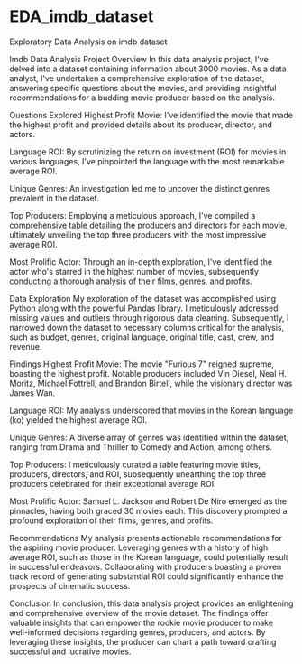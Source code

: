 # EDA_imdb_dataset
Exploratory Data Analysis on imdb dataset

Imdb Data Analysis Project
Overview
In this data analysis project, I've delved into a dataset containing information about 3000 movies. As a data analyst, I've undertaken a comprehensive exploration of the dataset, answering specific questions about the movies, and providing insightful recommendations for a budding movie producer based on the analysis.

Questions Explored
Highest Profit Movie: I've identified the movie that made the highest profit and provided details about its producer, director, and actors.

Language ROI: By scrutinizing the return on investment (ROI) for movies in various languages, I've pinpointed the language with the most remarkable average ROI.

Unique Genres: An investigation led me to uncover the distinct genres prevalent in the dataset.

Top Producers: Employing a meticulous approach, I've compiled a comprehensive table detailing the producers and directors for each movie, ultimately unveiling the top three producers with the most impressive average ROI.

Most Prolific Actor: Through an in-depth exploration, I've identified the actor who's starred in the highest number of movies, subsequently conducting a thorough analysis of their films, genres, and profits.

Data Exploration
My exploration of the dataset was accomplished using Python along with the powerful Pandas library. I meticulously addressed missing values and outliers through rigorous data cleaning. Subsequently, I narrowed down the dataset to necessary columns critical for the analysis, such as budget, genres, original language, original title, cast, crew, and revenue.

Findings
Highest Profit Movie: The movie "Furious 7" reigned supreme, boasting the highest profit. Notable producers included Vin Diesel, Neal H. Moritz, Michael Fottrell, and Brandon Birtell, while the visionary director was James Wan.

Language ROI: My analysis underscored that movies in the Korean language (ko) yielded the highest average ROI.

Unique Genres: A diverse array of genres was identified within the dataset, ranging from Drama and Thriller to Comedy and Action, among others.

Top Producers: I meticulously curated a table featuring movie titles, producers, directors, and ROI, subsequently unearthing the top three producers celebrated for their exceptional average ROI.

Most Prolific Actor: Samuel L. Jackson and Robert De Niro emerged as the pinnacles, having both graced 30 movies each. This discovery prompted a profound exploration of their films, genres, and profits.

Recommendations
My analysis presents actionable recommendations for the aspiring movie producer. Leveraging genres with a history of high average ROI, such as those in the Korean language, could potentially result in successful endeavors. Collaborating with producers boasting a proven track record of generating substantial ROI could significantly enhance the prospects of cinematic success.

Conclusion
In conclusion, this data analysis project provides an enlightening and comprehensive overview of the movie dataset. The findings offer valuable insights that can empower the rookie movie producer to make well-informed decisions regarding genres, producers, and actors. By leveraging these insights, the producer can chart a path toward crafting successful and lucrative movies.
